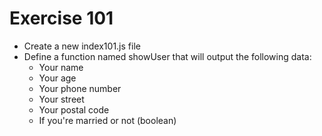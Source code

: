 # Exercise 101

* Create a new index101.js file
* Define a function named showUser that will output the following data:
  * Your name
  * Your age
  * Your phone number
  * Your street
  * Your postal code
  * If you're married or not (boolean)